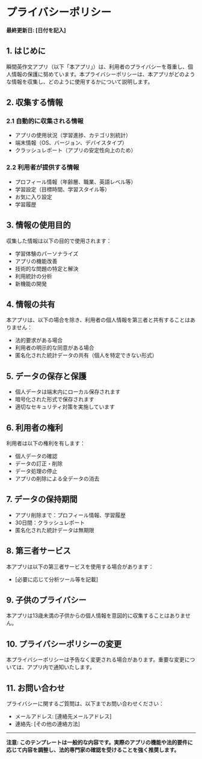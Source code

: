 # プライバシーポリシー

**最終更新日: [日付を記入]**

## 1. はじめに

瞬間英作文アプリ（以下「本アプリ」）は、利用者のプライバシーを尊重し、個人情報の保護に努めています。本プライバシーポリシーは、本アプリがどのような情報を収集し、どのように使用するかについて説明します。

## 2. 収集する情報

### 2.1 自動的に収集される情報
- アプリの使用状況（学習進捗、カテゴリ別統計）
- 端末情報（OS、バージョン、デバイスタイプ）
- クラッシュレポート（アプリの安定性向上のため）

### 2.2 利用者が提供する情報
- プロフィール情報（年齢層、職業、英語レベル等）
- 学習設定（目標時間、学習スタイル等）
- お気に入り設定
- 学習履歴

## 3. 情報の使用目的

収集した情報は以下の目的で使用されます：
- 学習体験のパーソナライズ
- アプリの機能改善
- 技術的な問題の特定と解決
- 利用統計の分析
- 新機能の開発

## 4. 情報の共有

本アプリは、以下の場合を除き、利用者の個人情報を第三者と共有することはありません：
- 法的要求がある場合
- 利用者の明示的な同意がある場合
- 匿名化された統計データの共有（個人を特定できない形式）

## 5. データの保存と保護

- 個人データは端末内にローカル保存されます
- 暗号化された形式で保存されます
- 適切なセキュリティ対策を実施しています

## 6. 利用者の権利

利用者は以下の権利を有します：
- 個人データの確認
- データの訂正・削除
- データ処理の停止
- アプリの削除による全データの消去

## 7. データの保持期間

- アプリ削除まで：プロフィール情報、学習履歴
- 30日間：クラッシュレポート
- 匿名化された統計データは無期限

## 8. 第三者サービス

本アプリは以下の第三者サービスを使用する場合があります：
- [必要に応じて分析ツール等を記載]

## 9. 子供のプライバシー

本アプリは13歳未満の子供からの個人情報を意図的に収集することはありません。

## 10. プライバシーポリシーの変更

本プライバシーポリシーは予告なく変更される場合があります。重要な変更については、アプリ内で通知いたします。

## 11. お問い合わせ

プライバシーに関するご質問は、以下までお問い合わせください：
- メールアドレス: [連絡先メールアドレス]
- 連絡先: [その他の連絡方法]

---

**注意: このテンプレートは一般的な内容です。実際のアプリの機能や法的要件に応じて内容を調整し、法的専門家の確認を受けることを強く推奨します。**